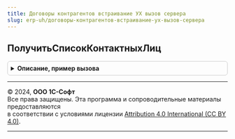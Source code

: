 ```yaml
---
title: Договоры контрагентов встраивание УХ вызов сервера
slug: erp-uh/договоры-контрагентов-встраивание-ух-вызов-сервера
---
```



## ПолучитьСписокКонтактныхЛиц
<details style="margin: 1em 0; padding: 0.5em; border: 1px solid #ccc; border-radius: 6px;">

<summary style="font-weight: bold; cursor: pointer;">Описание, пример вызова</summary>

```bsl

Функция ПолучитьСписокКонтактныхЛиц(Знач Контрагент) Экспорт
```

Пример вызова
```bsl
Результат = ДоговорыКонтрагентовВстраиваниеУХВызовСервера.ПолучитьСписокКонтактныхЛиц(Контрагент) 
```
</details>

---

© 2024, **ООО 1С-Софт**  
Все права защищены. Эта программа и сопроводительные материалы предоставляются  
в соответствии с условиями лицензии [Attribution 4.0 International (CC BY 4.0)](https://creativecommons.org/licenses/by/4.0/legalcode).

---
